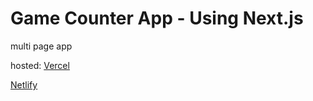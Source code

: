 # Game Counter App - Using Next.js

multi page app

hosted:
[Vercel](https://game-counter.vercel.app/)

[Netlify](https://fazekast.com/)